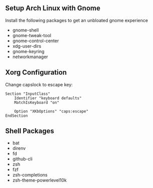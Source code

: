## Setup Arch Linux with Gnome
Install the following packages to get an unbloated gnome experience
- gnome-shell
- gnome-tweak-tool
- gnome-control-center
- xdg-user-dirs
- gnome-keyring
- networkmanager

## Xorg Configuration
Change capslock to escape key:
```{data-filename="/etc/X11/xorg.conf.d/90-custom-kbd.conf}
Section "InputClass"
    Identifier "keyboard defaults"
    MatchIsKeyboard "on"

    Option "XKbOptions" "caps:escape"
EndSection
```

## Shell Packages
- bat
- direnv
- fd
- github-cli
- zsh
- fzf
- zsh-completions
- zsh-theme-powerlevel10k

